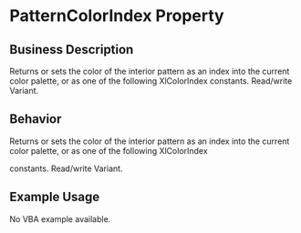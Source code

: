# PatternColorIndex Property

## Business Description
Returns or sets the color of the interior pattern as an index into the current color palette, or as one of the following XlColorIndex constants. Read/write Variant.

## Behavior
Returns or sets the color of the interior pattern as an index into the current color palette, or as one of the following XlColorIndex

 constants. Read/write Variant.

## Example Usage
No VBA example available.